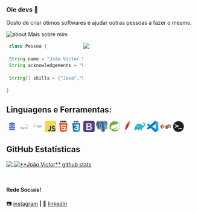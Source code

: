 ### Oie devs 👋

Gosto de criar ótimos softwares e ajudar outras pessoas a fazer o mesmo.

<img width="45" alt="about" src="https://raw.github.com/jovi47/jovi47/master/info.png"> Mais sobre mim

<img align="right" width="300" src="https://media.giphy.com/media/3ov9jNziFTMfzSumAw/giphy.gif" />

```Java
 class Pessoa {

 String name = "João Victor S.";
 String acknowledgements = "FullStack developer";
 
 String[] skills = {"Java","SpringBoot","JavaScript","CSS","HTML","Bootstrap","JSP"};

}
```

## **Linguagens e Ferramentas:**  

<code><img height="30" src="https://raw.githubusercontent.com/github/explore/80688e429a7d4ef2fca1e82350fe8e3517d3494d/topics/sql/sql.png"></code>
<code><img height="30" src="https://raw.githubusercontent.com/github/explore/80688e429a7d4ef2fca1e82350fe8e3517d3494d/topics/mysql/mysql.png"></code>
<code><img height="30" src="https://raw.githubusercontent.com/github/explore/80688e429a7d4ef2fca1e82350fe8e3517d3494d/topics/java/java.png"></code>
<code><img height="30" src="https://raw.githubusercontent.com/github/explore/80688e429a7d4ef2fca1e82350fe8e3517d3494d/topics/javascript/javascript.png"></code>
<code><img height="30" src="https://raw.githubusercontent.com/github/explore/80688e429a7d4ef2fca1e82350fe8e3517d3494d/topics/html/html.png"></code>
<code><img height="30" src="https://raw.githubusercontent.com/github/explore/80688e429a7d4ef2fca1e82350fe8e3517d3494d/topics/css/css.png"></code>
<code><img height="30" src="https://raw.githubusercontent.com/github/explore/80688e429a7d4ef2fca1e82350fe8e3517d3494d/topics/bootstrap/bootstrap.png"></code>
<code><img height="30" src="https://raw.githubusercontent.com/github/explore/80688e429a7d4ef2fca1e82350fe8e3517d3494d/topics/postgresql/postgresql.png"></code>
<code><img height="30" src="https://raw.githubusercontent.com/github/explore/80688e429a7d4ef2fca1e82350fe8e3517d3494d/topics/spring-boot/spring-boot.png"></code>
<code><img height="30" src="https://raw.githubusercontent.com/github/explore/80688e429a7d4ef2fca1e82350fe8e3517d3494d/topics/maven/maven.png"></code>
<code><img height="30" src="https://raw.githubusercontent.com/github/explore/80688e429a7d4ef2fca1e82350fe8e3517d3494d/topics/gradle/gradle.png"></code>
<code><img height="30" src="https://raw.githubusercontent.com/github/explore/80688e429a7d4ef2fca1e82350fe8e3517d3494d/topics/visual-studio-code/visual-studio-code.png"></code>
<code><img height="30" src="https://raw.githubusercontent.com/github/explore/80688e429a7d4ef2fca1e82350fe8e3517d3494d/topics/git/git.png"></code>
<code><img height="30" src="https://raw.githubusercontent.com/github/explore/80688e429a7d4ef2fca1e82350fe8e3517d3494d/topics/terminal/terminal.png"></code>

## **GitHub Estatísticas**

<a href="https://github.com/jovi47">
  <img align="center" src="https://github-readme-stats.vercel.app/api/top-langs/?username=jovi47&theme=dracula&hide_langs_below=1" />
</a>

<a href="https://github.com/jovi47">
 <img align="center" src="https://github-readme-stats.vercel.app/api?username=jovi47&show_icons=true&theme=dracula&line_height=27" alt="**João Victor** github stats"/>
</a>

[instagram]: https://www.instagram.com/joaov_47/
[linkedin]: https://www.linkedin.com/in/jovi47/
<br>

#### Rede Sociais!

📷 [instagram][instagram] **|** 
👔 [linkedin][linkedin]
